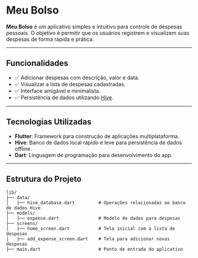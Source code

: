 # Meu Bolso

**Meu Bolso** é um aplicativo simples e intuitivo para controle de despesas pessoais. O objetivo é permitir que os usuários registrem e visualizem suas despesas de forma rápida e prática.

---

## Funcionalidades

- ✅ Adicionar despesas com descrição, valor e data.
- ✅ Visualizar a lista de despesas cadastradas.
- ✅ Interface amigável e minimalista.
- ✅ Persistência de dados utilizando [Hive](https://pub.dev/packages/hive).

---

## Tecnologias Utilizadas

- **Flutter**: Framework para construção de aplicações multiplataforma.
- **Hive**: Banco de dados local rápido e leve para persistência de dados offline.
- **Dart**: Linguagem de programação para desenvolvimento do app.

---

## Estrutura do Projeto

```plaintext
lib/
├── data/
│   ├── hive_database.dart         # Operações relacionadas ao banco de dados Hive
├── models/
│   ├── expense.dart               # Modelo de dados para despesas
├── screens/
│   ├── home_screen.dart           # Tela inicial com a lista de despesas
│   ├── add_expense_screen.dart    # Tela para adicionar novas despesas
├── main.dart                      # Ponto de entrada do aplicativo
